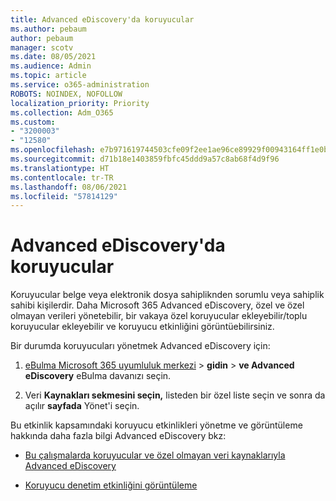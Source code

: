 ```yaml
---
title: Advanced eDiscovery'da koruyucular
ms.author: pebaum
author: pebaum
manager: scotv
ms.date: 08/05/2021
ms.audience: Admin
ms.topic: article
ms.service: o365-administration
ROBOTS: NOINDEX, NOFOLLOW
localization_priority: Priority
ms.collection: Adm_O365
ms.custom:
- "3200003"
- "12580"
ms.openlocfilehash: e7b971619744503cfe09f2ee1ae96ce89929f00943164ff1e0b26e15e74ab8b9
ms.sourcegitcommit: d71b18e1403859fbfc45ddd9a57c8ab68f4d9f96
ms.translationtype: HT
ms.contentlocale: tr-TR
ms.lasthandoff: 08/06/2021
ms.locfileid: "57814129"
---
```

# <a name="custodians-in-advanced-ediscovery"></a>Advanced eDiscovery'da koruyucular

Koruyucular belge veya elektronik dosya sahipliknden sorumlu veya sahiplik sahibi kişilerdir. Daha Microsoft 365 Advanced eDiscovery, özel ve özel olmayan verileri yönetebilir, bir vakaya özel koruyucular ekleyebilir/toplu koruyucular ekleyebilir ve koruyucu etkinliğini görüntüebilirsiniz.

Bir durumda koruyucuları yönetmek Advanced eDiscovery için:

1. [eBulma Microsoft 365 uyumluluk merkezi](https://compliance.microsoft.com/)  >  **gidin**  >  **ve Advanced eDiscovery** eBulma davanızı seçin.

1. Veri **Kaynakları sekmesini seçin,** listeden bir özel liste seçin ve sonra da açılır **sayfada** Yönet'i seçin.

Bu etkinlik kapsamındaki koruyucu etkinlikleri yönetme ve görüntüleme hakkında daha fazla bilgi Advanced eDiscovery bkz:

- [Bu çalışmalarda koruyucular ve özel olmayan veri kaynaklarıyla Advanced eDiscovery](/microsoft-365/compliance/managing-custodians)

- [Koruyucu denetim etkinliğini görüntüleme](/microsoft-365/compliance/view-custodian-activity)